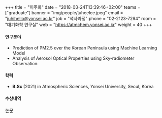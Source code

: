 +++
title = "이주희"
date = "2018-03-24T13:39:46+02:00"
teams = ["graduate"]
banner = "img/people/juheelee.jpeg"
email = "juhihello@yonsei.ac.kr"
job = "석사과정"
phone = "02-2123-7264"
room = "대기화학 연구실"
web = "https://atmchem.yonsei.ac.kr"
weight = 40
+++

#### 연구분야
 + Prediction of PM2.5 over the Korean Peninsula using Machine Learning Model
 + Analysis of Aerosol Optical Properties using Sky-radiometer Observation

#### 학력
 + **B.Sc** (2021) in Atmospheric Sciences, Yonsei University, Seoul, Korea

#### 수상내역

#### 논문
